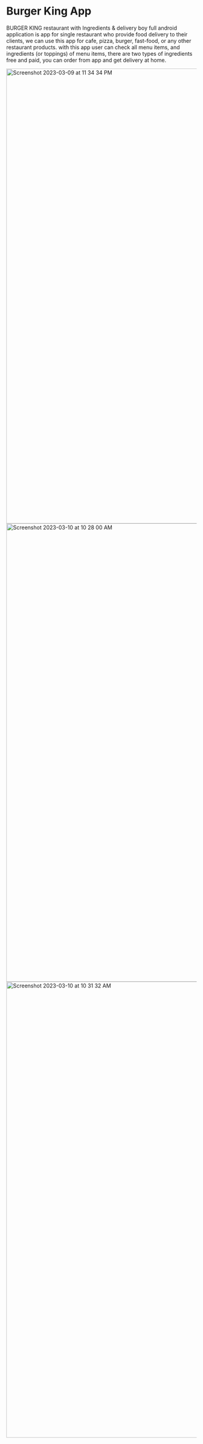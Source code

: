 # Burger King App

BURGER KING restaurant with Ingredients & delivery boy full android application is app for single restaurant who provide food delivery to their clients, we can use this app for cafe, pizza, burger, fast-food, or any other restaurant products. with this app user can check all menu items, and ingredients (or toppings) of menu items, there are two types of ingredients free and paid, you can order from app and get delivery at home.

<img width="1202" alt="Screenshot 2023-03-09 at 11 34 34 PM" src="https://user-images.githubusercontent.com/31673628/224218182-0b4355a2-3235-47b0-9322-459a7e2bc98b.png">
<img width="1211" alt="Screenshot 2023-03-10 at 10 28 00 AM" src="https://user-images.githubusercontent.com/31673628/224342558-91ed2846-e9f1-4bf6-b230-1e6371cdb75f.png">
<img width="1205" alt="Screenshot 2023-03-10 at 10 31 32 AM" src="https://user-images.githubusercontent.com/31673628/224342570-1fcb0487-1514-4bf2-943a-7c127924ae44.png">
